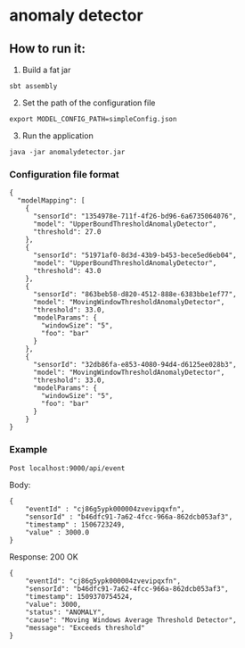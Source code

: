 # anomaly detector

## How to run it:

1) Build a fat jar
```
sbt assembly
```

2) Set the path of the configuration file
```
export MODEL_CONFIG_PATH=simpleConfig.json
```

3) Run the application
```
java -jar anomalydetector.jar
```

### Configuration file format

```
{
  "modelMapping": [
    {
      "sensorId": "1354978e-711f-4f26-bd96-6a6735064076",
      "model": "UpperBoundThresholdAnomalyDetector",
      "threshold": 27.0
    },
    {
      "sensorId": "51971af0-8d3d-43b9-b453-bece5ed6eb04",
      "model": "UpperBoundThresholdAnomalyDetector",
      "threshold": 43.0
    },
    {
      "sensorId": "863beb58-d820-4512-888e-6383bbe1ef77",
      "model": "MovingWindowThresholdAnomalyDetector",
      "threshold": 33.0,
      "modelParams": {
        "windowSize": "5",
        "foo": "bar"
      }
    },
    {
      "sensorId": "32db86fa-e853-4080-94d4-d6125ee028b3",
      "model": "MovingWindowThresholdAnomalyDetector",
      "threshold": 33.0,
      "modelParams": {
        "windowSize": "5",
        "foo": "bar"
      }
    }
}
```
### Example

```
Post localhost:9000/api/event
```
Body:
```
{
    "eventId" : "cj86g5ypk000004zvevipqxfn",
    "sensorId" : "b46dfc91-7a62-4fcc-966a-862dcb053af3",
    "timestamp" : 1506723249,
    "value" : 3000.0
}
```

Response: 200 OK
```
{
    "eventId": "cj86g5ypk000004zvevipqxfn",
    "sensorId": "b46dfc91-7a62-4fcc-966a-862dcb053af3",
    "timestamp": 1509370754524,
    "value": 3000,
    "status": "ANOMALY",
    "cause": "Moving Windows Average Threshold Detector",
    "message": "Exceeds threshold"
}
```

